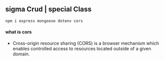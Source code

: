 ## sigma Crud | special Class

```
npm i express mongoose dotenv cors
```

#### what is cors
- Cross-origin resource sharing (CORS) is a browser mechanism which enables controlled access to resources located outside of a given domain.